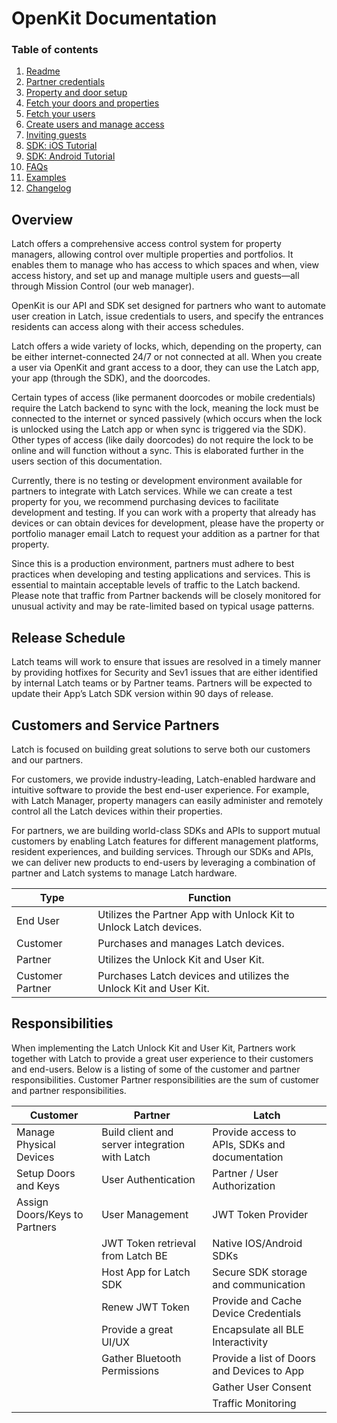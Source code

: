 # OpenKit Documentation
### Table of contents
1. [Readme](README.md)
2. [Partner credentials](credentials.md)
1. [Property and door setup](setup.md)
3. [Fetch your doors and properties](get_doors_and_properties.md)
4. [Fetch your users](get_users.md)
5. [Create users and manage access](create_users_and_access.md)
6. [Inviting guests](share_access.md)
7. [SDK: iOS Tutorial](ios_tutorial.md)
9. [SDK: Android Tutorial](android_tutorial.md)
11. [FAQs](faqs.md)
12. [Examples](exmaples.md)
13. [Changelog](changelog.md)

## Overview
Latch offers a comprehensive access control system for property managers, allowing control over multiple properties and portfolios. It enables them to manage who has access to which spaces and when, view access history, and set up and manage multiple users and guests—all through Mission Control (our web manager).

OpenKit is our API and SDK set designed for partners who want to automate user creation in Latch, issue credentials to users, and specify the entrances residents can access along with their access schedules.

Latch offers a wide variety of locks, which, depending on the property, can be either internet-connected 24/7 or not connected at all. When you create a user via OpenKit and grant access to a door, they can use the Latch app, your app (through the SDK), and the doorcodes.

Certain types of access (like permanent doorcodes or mobile credentials) require the Latch backend to sync with the lock, meaning the lock must be connected to the internet or synced passively (which occurs when the lock is unlocked using the Latch app or when sync is triggered via the SDK). Other types of access (like daily doorcodes) do not require the lock to be online and will function without a sync. This is elaborated further in the users section of this documentation.

Currently, there is no testing or development environment available for partners to integrate with Latch services. While we can create a test property for you, we recommend purchasing devices to facilitate development and testing. If you can work with a property that already has devices or can obtain devices for development, please have the property or portfolio manager email Latch to request your addition as a partner for that property.

Since this is a production environment, partners must adhere to best practices when developing and testing applications and services. This is essential to maintain acceptable levels of traffic to the Latch backend. Please note that traffic from Partner backends will be closely monitored for unusual activity and may be rate-limited based on typical usage patterns.

## Release Schedule
Latch teams will work to ensure that issues are resolved in a timely manner by providing hotfixes for Security and Sev1 issues that are either identified by internal Latch teams or by Partner teams.
Partners will be expected to update their App’s Latch SDK version within 90 days of release.

## Customers and Service Partners

Latch is focused on building great solutions to serve both our customers and our partners. 

For customers, we provide industry-leading, Latch-enabled hardware and intuitive software to provide the best end-user experience. For example, with Latch Manager, property managers can easily administer and remotely control all the Latch devices within their properties.

For partners, we are building world-class SDKs and APIs to support mutual customers by enabling Latch features for different management platforms, resident experiences, and building services. Through our SDKs and APIs, we can deliver new products to end-users by leveraging a combination of partner and Latch systems to manage Latch hardware.

| Type | Function |
| ---- | -------- |
| End User | Utilizes the Partner App with Unlock Kit to Unlock Latch devices. |
| Customer | Purchases and manages Latch devices. |
| Partner | Utilizes the Unlock Kit and User Kit. |
| Customer Partner | Purchases Latch devices and utilizes the Unlock Kit and User Kit. |

## Responsibilities
When implementing the Latch Unlock Kit and User Kit, Partners work together with Latch to provide a great user experience to their customers and end-users. Below is a listing of some of the customer and partner responsibilities. Customer Partner responsibilities are the sum of customer and partner responsibilities.

| Customer | Partner | Latch |
| -------- | ------- | ----- |
| Manage Physical Devices | Build client and server integration with Latch | Provide access to APIs, SDKs and documentation |
| Setup Doors and Keys | User Authentication | Partner / User Authorization |
| Assign Doors/Keys to Partners | User Management | JWT Token Provider |
| | JWT Token retrieval from Latch BE | Native IOS/Android SDKs |
| | Host App for Latch SDK | Secure SDK storage and communication |
| | Renew JWT Token | Provide and Cache Device Credentials |
| | Provide a great UI/UX | Encapsulate all BLE Interactivity |
| | Gather Bluetooth Permissions | Provide a list of Doors and Devices to App |
| | | Gather User Consent |
| | | Traffic Monitoring |
